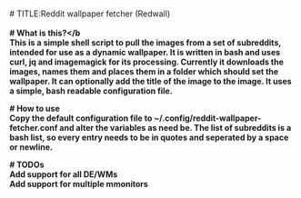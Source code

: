 <br># TITLE:Reddit wallpaper fetcher (Redwall)</b><br/>
<br/>
<b># What is this?</b<br/>
This is a simple shell script to pull the images from a set of subreddits, intended for use as a dynamic wallpaper.
It is written in bash and uses curl, jq and imagemagick for its processing.
Currently it downloads the images, names them and places them in a folder which should set the wallpaper.
It can optionally add the title of the image to the image.
It uses a simple, bash readable configuration file.

<b># How to use</b><br/>
Copy the default configuration file to ~/.config/reddit-wallpaper-fetcher.conf and alter the variables as need be.
The list of subreddits is a bash list, so every entry needs to be in quotes and seperated by a space or newline.

<b># TODOs</b><br/>
Add support for all DE/WMs<br/>
Add support for multiple mmonitors

